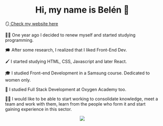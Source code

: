 <h1 align='center'>Hi, my name is Belén 👋</h1>
<p align="justify">

🪞<a href="www.belenjn.com"> Check my website here</a>

👶🏻 One year ago I decided to renew myself and started studying programming.

🗯️ After some research, I realized that I liked Front-End Dev. 

🖌️ I started studying HTML, CSS, Javascript and later React.
  
🎓 I studied Front-end Development in a Samsung course. Dedicated to women only.

📝 I studied Full Stack Development at Oxygen Academy too.

🙏🏻 I would like to be able to start working to consolidate knowledge, meet a team and work with them, learn from the people who form it and start gaining experience in this sector.

<div align="center"> <img src="https://user-images.githubusercontent.com/75947904/190433612-90d75cfa-954c-472c-9dd1-4894e2430dbb.png"/></div>
